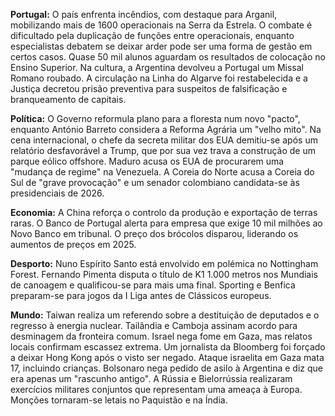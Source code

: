 **Portugal:** O país enfrenta incêndios, com destaque para Arganil, mobilizando mais de 1600 operacionais na Serra da Estrela. O combate é dificultado pela duplicação de funções entre operacionais, enquanto especialistas debatem se deixar arder pode ser uma forma de gestão em certos casos. Quase 50 mil alunos aguardam os resultados de colocação no Ensino Superior. Na cultura, a Argentina devolveu a Portugal um Missal Romano roubado. A circulação na Linha do Algarve foi restabelecida e a Justiça decretou prisão preventiva para suspeitos de falsificação e branqueamento de capitais.

**Política:** O Governo reformula plano para a floresta num novo "pacto", enquanto António Barreto considera a Reforma Agrária um "velho mito". Na cena internacional, o chefe da secreta militar dos EUA demitiu-se após um relatório desfavorável a Trump, que por sua vez trava a construção de um parque eólico offshore. Maduro acusa os EUA de procurarem uma "mudança de regime" na Venezuela. A Coreia do Norte acusa a Coreia do Sul de "grave provocação" e um senador colombiano candidata-se às presidenciais de 2026.

**Economia:** A China reforça o controlo da produção e exportação de terras raras. O Banco de Portugal alerta para empresa que exige 10 mil milhões ao Novo Banco em tribunal. O preço dos brócolos disparou, liderando os aumentos de preços em 2025.

**Desporto:** Nuno Espírito Santo está envolvido em polémica no Nottingham Forest. Fernando Pimenta disputa o título de K1 1.000 metros nos Mundiais de canoagem e qualificou-se para mais uma final. Sporting e Benfica preparam-se para jogos da I Liga antes de Clássicos europeus.

**Mundo:** Taiwan realiza um referendo sobre a destituição de deputados e o regresso à energia nuclear. Tailândia e Camboja assinam acordo para desminagem da fronteira comum. Israel nega fome em Gaza, mas relatos locais confirmam escassez extrema. Um jornalista da Bloomberg foi forçado a deixar Hong Kong após o visto ser negado.  Ataque israelita em Gaza mata 17, incluindo crianças. Bolsonaro nega pedido de asilo à Argentina e diz que era apenas um "rascunho antigo". A Rússia e Bielorrússia realizaram exercícios militares conjuntos que representam uma ameaça à Europa. Monções tornaram-se letais no Paquistão e na Índia.